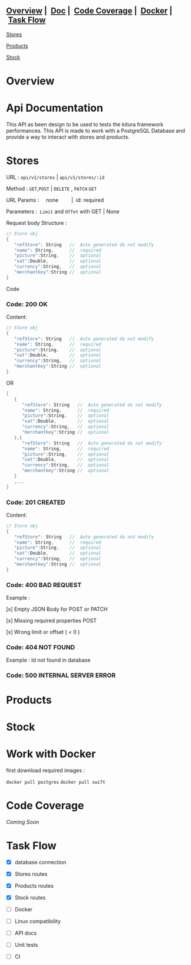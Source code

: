 ## [Overview](#Overview)  |  [Doc](#Doc)  |  [Code Coverage](#Cov)  |  [Docker](#Docker) |  [Task Flow](#Tasks) 

   [Stores](#Stores)

   [Products](#Products)
  
   [Stock](#Stock)
   
# <a name="Overview"></a> Overview


# <a name="Doc"></a> Api Documentation

This API as been design to be used to tests the kitura framework performances. 
This API is made to work with a PostgreSQL Database and provide a way to interact with stores and products.

# <a name="Stores"></a> Stores

URL        :  ` api/v1/stores ` |  ` api/v1/stores/:id `

Method     :  ` GET `,` POST `  |  ` DELETE ` , ` PATCH ` ` GET `

URL Params :      none          |   id: required

Parameters :  ` Limit ` and ` Offet ` with GET  | None

Request body Structure : 
```Swift
// Store obj
{
   "refStore": String   //  Auto generated do not modify
   "name": String,      //  required
   "picture":String,    //  optional
   "vat":Double,        //  optional
   "currency":String,   //  optional
   "merchantkey":String //  optional
} 
```

Code 

### Code: 200 OK

Content: 

```Swift
// Store obj
{
   "refStore": String   //  Auto generated do not modify
   "name": String,      //  required
   "picture":String,    //  optional
   "vat":Double,        //  optional
   "currency":String,   //  optional
   "merchantkey":String //  optional
} 
```
OR

```Swift
[
   {
      "refStore": String   //  Auto generated do not modify
      "name": String,      //  required
      "picture":String,    //  optional
      "vat":Double,        //  optional
      "currency":String,   //  optional
      "merchantkey":String //  optional
   },{
      "refStore": String   //  Auto generated do not modify
      "name": String,      //  required
      "picture":String,    //  optional
      "vat":Double,        //  optional
      "currency":String,   //  optional
      "merchantkey":String //  optional
   }
   ,...
] 
```

### Code: 201 CREATED

Content: 
```Swift
// Store obj
{
   "refStore": String   //  Auto generated do not modify
   "name": String,      //  required
   "picture":String,    //  optional
   "vat":Double,        //  optional
   "currency":String,   //  optional
   "merchantkey":String //  optional
} 
```

### Code: 400 BAD REQUEST 

Example : 

[x] Empty JSON Body for POST or PATCH
          
[x] Missing required properties POST

[x] Wrong limit or offset ( < 0 )

### Code: 404 NOT FOUND 

Example : Id not found in database  

### Code: 500 INTERNAL SERVER ERROR 


# <a name="Products"></a> Products
# <a name="Stock"></a> Stock



# <a name="Docker"></a> Work with Docker

first download required images :

` docker pull postgres `
` docker pull swift `

# <a name="Cov"></a> Code Coverage

*Coming Soon* 

# <a name="Tasks"></a> Task Flow
- [x] database connection
- [x] Stores routes
- [x] Products routes 
- [x] Stock routes 
- [ ] Docker
- [ ] Linux compatibility 
- [ ] API docs
- [ ] Unit tests 
- [ ] CI 


